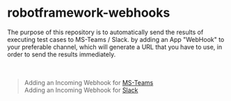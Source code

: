 # robotframework-webhooks

The purpose of this repository is to automatically send the results of executing test cases to MS-Teams / Slack. 
by adding an App "WebHook" to your preferable channel, which will generate a URL that you have to use, in order to send the results immediately.
<br/>
<br/>
<br/>
> Adding an Incoming Webhook for [MS-Teams](https://learn.microsoft.com/en-us/microsoftteams/platform/webhooks-and-connectors/how-to/add-incoming-webhook?tabs=dotnet)<br/>
> Adding an Incoming Webhook for [Slack](https://api.slack.com/messaging/webhooks)

